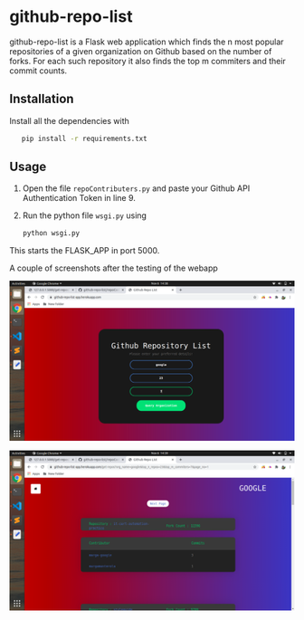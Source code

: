 # github-repo-list

github-repo-list is a Flask web application which finds the n most popular repositories of a given organization on Github based on the number of forks. For each such repository it also finds the top m commiters and their commit counts.

## Installation

Install all the dependencies with

```bash
   pip install -r requirements.txt
```

## Usage

1. Open the file `repoContributers.py` and paste your Github API Authentication Token in line 9.

2. Run the python file `wsgi.py` using
   ```bash
   python wsgi.py
   ```

This starts the FLASK_APP in port 5000.

A couple of screenshots after the testing of the webapp

![alt text](https://github.com/amanCoder110599/github-repo-list/blob/main/Screenshot%20from%202020-11-06%2014-38-58.png)

![alt text](https://github.com/amanCoder110599/github-repo-list/blob/main/Screenshot%20from%202020-11-06%2014-39-08.png)
